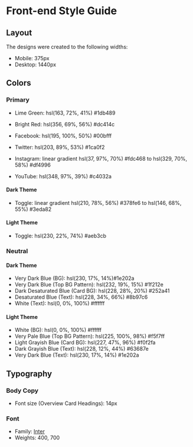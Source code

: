 # Front-end Style Guide

## Layout

The designs were created to the following widths:

- Mobile: 375px
- Desktop: 1440px

## Colors

### Primary

- Lime Green: hsl(163, 72%, 41%) #1db489
- Bright Red: hsl(356, 69%, 56%) #dc414c


- Facebook: hsl(195, 100%, 50%) 	#00bfff
- Twitter: hsl(203, 89%, 53%) 	#1ca0f2
- Instagram: linear gradient hsl(37, 97%, 70%) #fdc468
 to hsl(329, 70%, 58%) #df4996
- YouTube: hsl(348, 97%, 39%) 	#c4032a

#### Dark Theme

- Toggle: linear gradient hsl(210, 78%, 56%) #378fe6 to hsl(146, 68%, 55%) #3eda82

#### Light Theme

- Toggle: hsl(230, 22%, 74%) 	#aeb3cb

### Neutral

#### Dark Theme

- Very Dark Blue (BG): hsl(230, 17%, 14%)#1e202a
- Very Dark Blue (Top BG Pattern): hsl(232, 19%, 15%) 	#1f212e
- Dark Desaturated Blue (Card BG): hsl(228, 28%, 20%) 	#252a41
- Desaturated Blue (Text): hsl(228, 34%, 66%) #8b97c6
- White (Text): hsl(0, 0%, 100%) 	#ffffff

#### Light Theme

- White (BG): hsl(0, 0%, 100%)  	#ffffff
- Very Pale Blue (Top BG Pattern): hsl(225, 100%, 98%) 	#f5f7ff
- Light Grayish Blue (Card BG): hsl(227, 47%, 96%) 	#f0f2fa
- Dark Grayish Blue (Text): hsl(228, 12%, 44%) 	#63687e
- Very Dark Blue (Text): hsl(230, 17%, 14%) #1e202a

## Typography

### Body Copy

- Font size (Overview Card Headings): 14px

### Font

- Family: [Inter](https://fonts.google.com/specimen/Inter)
- Weights: 400, 700
